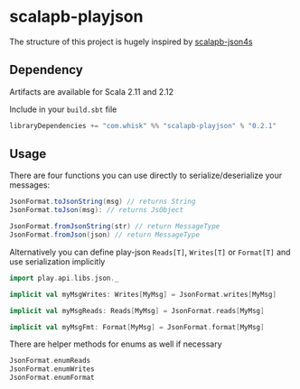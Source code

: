 # scalapb-playjson

The structure of this project is hugely inspired by [scalapb-json4s](https://github.com/trueaccord/scalapb-json4s)

## Dependency

Artifacts are available for Scala 2.11 and 2.12

Include in your `build.sbt` file

```scala
libraryDependencies += "com.whisk" %% "scalapb-playjson" % "0.2.1"
```

## Usage

There are four functions you can use directly to serialize/deserialize your messages:

```scala
JsonFormat.toJsonString(msg) // returns String
JsonFormat.toJson(msg): // returns JsObject

JsonFormat.fromJsonString(str) // return MessageType
JsonFormat.fromJson(json) // return MessageType
```

Alternatively you can define play-json `Reads[T]`, `Writes[T]` or `Format[T]` and use serialization implicitly

```scala
import play.api.libs.json._

implicit val myMsgWrites: Writes[MyMsg] = JsonFormat.writes[MyMsg]

implicit val myMsgReads: Reads[MyMsg] = JsonFormat.reads[MyMsg]

implicit val myMsgFmt: Format[MyMsg] = JsonFormat.format[MyMsg]
```

There are helper methods for enums as well if necessary

```scala
JsonFormat.enumReads
JsonFormat.enumWrites
JsonFormat.enumFormat
```
